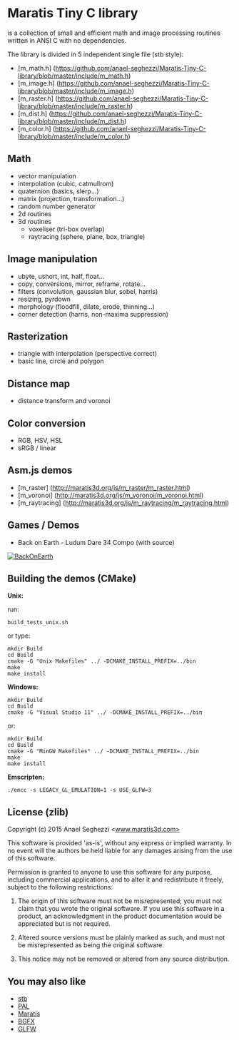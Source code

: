 Maratis Tiny C library
======================

is a collection of small and efficient math and image processing routines written in ANSI C with no dependencies.

The library is divided in 5 independent single file (stb style):
- [m_math.h] (https://github.com/anael-seghezzi/Maratis-Tiny-C-library/blob/master/include/m_math.h)
- [m_image.h] (https://github.com/anael-seghezzi/Maratis-Tiny-C-library/blob/master/include/m_image.h)
- [m_raster.h] (https://github.com/anael-seghezzi/Maratis-Tiny-C-library/blob/master/include/m_raster.h)
- [m_dist.h] (https://github.com/anael-seghezzi/Maratis-Tiny-C-library/blob/master/include/m_dist.h)
- [m_color.h] (https://github.com/anael-seghezzi/Maratis-Tiny-C-library/blob/master/include/m_color.h)

Math
----

* vector manipulation
* interpolation (cubic, catmullrom)
* quaternion (basics, slerp...)
* matrix (projection, transformation...)
* random number generator
* 2d routines
* 3d routines
  * voxeliser (tri-box overlap)
  * raytracing (sphere, plane, box, triangle)

Image manipulation
------------------

* ubyte, ushort, int, half, float...
* copy, conversions, mirror, reframe, rotate...
* filters (convolution, gaussian blur, sobel, harris)
* resizing, pyrdown
* morphology (floodfill, dilate, erode, thinning...)
* corner detection (harris, non-maxima suppression)

Rasterization
-------------

* triangle with interpolation (perspective correct)
* basic line, circle and polygon

Distance map
------------
* distance transform and voronoi

Color conversion
----------------

* RGB, HSV, HSL
* sRGB / linear

Asm.js demos
------------

* [m_raster] (http://maratis3d.org/js/m_raster/m_raster.html)
* [m_voronoi] (http://maratis3d.org/js/m_voronoi/m_voronoi.html)
* [m_raytracing] (http://maratis3d.org/js/m_raytracing/m_raytracing.html)

Games / Demos
-------------

* Back on Earth - Ludum Dare 34 Compo (with source)

 [![BackOnEarth](http://maratis3d.com/download/ludum34/scm.png)](http://ludumdare.com/compo/ludum-dare-34/?action=preview&uid=45582)


Building the demos (CMake)
--------------------------

**Unix:**

run:

    build_tests_unix.sh
    
or type:

    mkdir Build
    cd Build
    cmake -G "Unix Makefiles" ../ -DCMAKE_INSTALL_PREFIX=../bin
    make
    make install

**Windows:**

    mkdir Build
    cd Build
    cmake -G "Visual Studio 11" ../ -DCMAKE_INSTALL_PREFIX=../bin

or:

    mkdir Build
    cd Build
    cmake -G "MinGW Makefiles" ../ -DCMAKE_INSTALL_PREFIX=../bin
    make
    make install

**Emscripten:**

    ./emcc -s LEGACY_GL_EMULATION=1 -s USE_GLFW=3

License (zlib)
--------------

Copyright (c) 2015 Anael Seghezzi <www.maratis3d.com>

 This software is provided 'as-is', without any express or implied
 warranty. In no event will the authors be held liable for any damages
 arising from the use of this software.

 Permission is granted to anyone to use this software for any purpose,
 including commercial applications, and to alter it and redistribute it
 freely, subject to the following restrictions:

 1. The origin of this software must not be misrepresented; you must not
    claim that you wrote the original software. If you use this software
    in a product, an acknowledgment in the product documentation would
    be appreciated but is not required.

 2. Altered source versions must be plainly marked as such, and must not
    be misrepresented as being the original software.

 3. This notice may not be removed or altered from any source
    distribution.

You may also like
-----------------

* [stb](https://github.com/nothings/stb)
* [PAL](https://github.com/parallella/pal)
* [Maratis](http://www.maratis3d.org)
* [BGFX](https://github.com/bkaradzic/bgfx)
* [GLFW](https://github.com/glfw/glfw)
